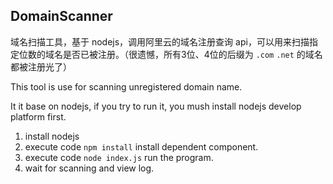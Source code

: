 ## DomainScanner
域名扫描工具，基于 nodejs，调用阿里云的域名注册查询 api，可以用来扫描指定位数的域名是否已被注册。（很遗憾，所有3位、4位的后缀为 `.com` `.net` 的域名都被注册光了）

This tool is use for scanning unregistered domain name. 

It it base on nodejs, if you try to run it, you mush install nodejs develop platform first.

1. install nodejs
2. execute code ` npm install ` install dependent component.
3. execute code ` node index.js ` run the program.
4. wait for scanning and view log.
